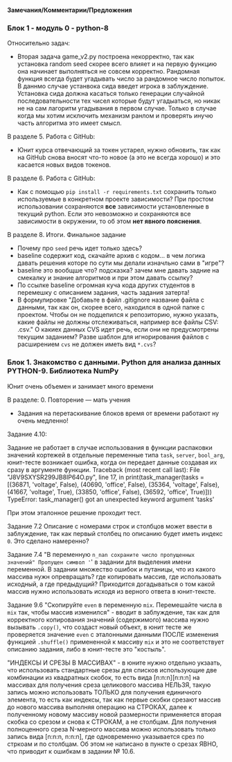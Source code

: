 **Замечания/Комментарии/Предложения**

### Блок 1 - модуль 0 - python-8
Относительно задач:
- Вторая задача game_v2.py построена некорректно, так как установка random seed скорее всего влияет и на первую функцию она начинает выполняться не совсем корректно. Рандомная функция всегда будет угадывать число за рандомное число попыток. В даннмо случае устанвока сида введет игрока в заблуждение. Установка сида должна касаться только генерации случайной последовательности тех чисел которые будут угадыаться, но никак не на сам лагоритм угадывания в первом случае. Только в случае когда мы хотим исключить механизм ранлом и проверять инучю часть алгоритма это имеет смысл.

В разделе 5. Работа с GitHub:
- Юнит курса отвечающий за токен устарел, нужно обновить, так как на GitHub снова вносят что-то новое (а это не всегда хорошо) и это касается новых видов токенов.

В разделе 6. Работа с GitHub:
- Как с помощью `pip install -r requirements.txt` сохранить только используемые в конкретном проекте зависимости?
При простом использовании сохраняются **все** зависимости установленные в текущий python.
Если это невозможно и сохраняются все зависимости в окружении, то об этом **нет явного пояснения**.

В разделе 8. Итоги. Финальное задание
- Почему про `seed` речь идет только здесь?
- baseline содержит код, скачайте архив с кодом... в чем логика давать решения которе по сути мы делали изначльно сами в "игре"?
- baseline это вообщше что? подсказка? зачем мне давать задние на смекалку и знание алгоритмов и при этом давать ссылку?
- По ссылке baseline огромная куча кода других студентов в перемешку с описанием задания, часть задания затерта!
- В формулировке "Добавьте в файл .gitignore название файла с данными, так как он, скорее всего, находился в одной папке с проектом. Чтобы он не подцепился к репозиторию, нужно указать, какие файлы не должны отслеживаться, например все файлы CSV: .csv." О какиех данных CVS идет речь, если они не предусмотрены текущим заданием? Разве шаблон для игнорирования файлов с расширением `cvs` не должен иметь вид `*.cvs`?

### Блок 1. Знакомство с данными. Python для анализа данных  PYTHON-9. Библиотека NumPy
Юнит очень объемен и занимает много времени

В разделе: 0. Повторение — мать учения
- Задания на перетаскивание блоков время от времени работают ну очень медленно!

Задание 4.10:

Задание не работает в случае использования в функции распаковки значений кортежей в отдельные переменные типа `task`, `server`, `bool_arg`, юнит-тесте возникает ошибка, когда он передает данные создавая их сразу в аргументе функции.
Traceback (most recent call last):
  File "J8V9SXYSR299JB8IP64O.py", line 17, in <module>
    print(task_manager(tasks = [(36871, 'voltage', False), (40690, 'office', False), (35364, 'voltage', False), (41667, 'voltage', True), (33850, 'office', False), (36592, 'office', True)]))
TypeError: task_manager() got an unexpected keyword argument 'tasks'

При этом эталонное решение проходит тест.

Задание 7.2
Описание с номерами строк и столбцов может ввести в заблуждение, так как первый столбец по описанию будет иметь индекс `0`. Это сделано намеренно?

Задание 7.4
"В переменную `n_nan сохраните число пропущенных значений"
Пропущен символ '`' в задании для выделения имени переменной.
В задании множество ошибок и путаницы, что из какого массива нужн опревращать? где копировать массив, где использовать исходный, а где предыдущий?
Приходится догадываться о том какой массив нужно использовать исходя из верного ответа в юнит-тексте.

Задание 9.6
"Скопируйте `even` в переменную `mix`. Перемешайте числа в `mix` так, чтобы массив изменился" - вводит в заблуждение, так как для корректного копирования значений (содержимого) массива нужно вызывать `.copy()`, что создаст новый объект, в юнит тесте же проверяется значение `even` с эталонными данными ПОСЛЕ изменения функцией `.shuffle()` примененной к массиву `mix` и это не соответствует описанию задания, либо в юнит-тесте это "костыль".

"ИНДЕКСЫ И СРЕЗЫ В МАССИВАХ" - в юните нужно отдельно укзаать, что использовать стандартные срезы для списков использующие две комбинации из квадратных скобок, то есть вида [n:n:n][n:n:n] на массивах для получения среза целикового массива НЕЛЬЗЯ, такую запись можно использовать ТОЛЬКО для получения единичного элемента, то есть как индексы, так как первые скобки срезают массив до нового массива выполняя операцию на СТРОКАХ, далее к полученному новому массиву новой размерности применяется вторая скобка со срезом и снова к СТРОКАМ, а не столбцам. Для получения полноценного среза N-мерного массива можно использовать только запись вида [n:n:n, n:n:n], где одновременно указывается срез по стркоам и по столбцам. Об этом не написано в пункте о срезах ЯВНО, что приводит к ошибкам в задании № 10.6.
